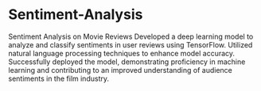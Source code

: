 # Sentiment-Analysis
Sentiment Analysis on Movie Reviews
Developed a deep learning model to analyze and classify sentiments in user reviews using TensorFlow.
Utilized natural language processing techniques to enhance model accuracy.
Successfully deployed the model, demonstrating proficiency in machine learning and contributing to an improved understanding of audience sentiments in the film industry.
